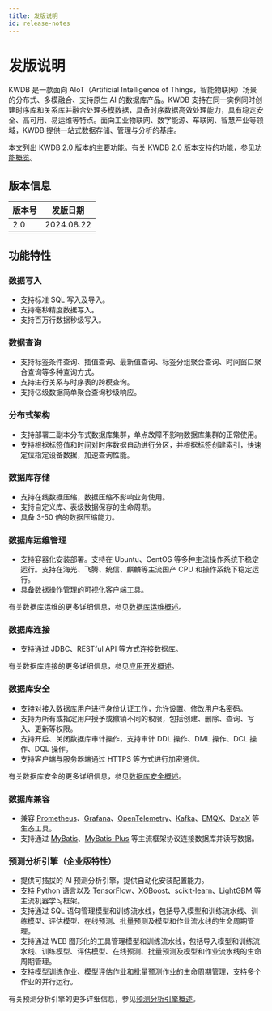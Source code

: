 ```yaml
---
title: 发版说明
id: release-notes
---
```


# 发版说明

KWDB 是一款面向 AIoT（Artificial Intelligence of Things，智能物联网）场景的分布式、多模融合、支持原生 AI 的数据库产品。KWDB 支持在同一实例同时创建时序库和关系库并融合处理多模数据，具备时序数据高效处理能力，具有稳定安全、高可用、易运维等特点。面向工业物联网、数字能源、车联网、智慧产业等领域，KWDB 提供一站式数据存储、管理与分析的基座。

本文列出 KWDB 2.0 版本的主要功能。有关 KWDB 2.0 版本支持的功能，参见[功能概览](../about-kaiwudb/supported-features.md)。

## 版本信息

| 版本号 | 发版日期   |
| -------- | ---------- |
| 2.0  | 2024.08.22 |

## 功能特性

### 数据写入

- 支持标准 SQL 写入及导入。
- 支持毫秒精度数据写入。
- 支持百万行数据秒级写入。

### 数据查询

- 支持标签条件查询、插值查询、最新值查询、标签分组聚合查询、时间窗口聚合查询等多种查询方式。
- 支持进行关系与时序表的跨模查询。
- 支持亿级数据简单聚合查询秒级响应。

### 分布式架构

- 支持部署三副本分布式数据库集群，单点故障不影响数据库集群的正常使用。
- 支持根据标签值和时间对时序数据自动进行分区，并根据标签创建索引，快速定位指定设备数据，加速查询性能。

### 数据库存储

- 支持在线数据压缩，数据压缩不影响业务使用。
- 支持自定义库、表级数据保存的生命周期。
- 具备 3-50 倍的数据压缩能力。

### 数据库运维管理

- 支持容器化安装部署。支持在 Ubuntu、CentOS 等多种主流操作系统下稳定运行。支持在海光、飞腾、统信、麒麟等主流国产 CPU 和操作系统下稳定运行。
- 具备数据操作管理的可视化客户端工具。

有关数据库运维的更多详细信息，参见[数据库运维概述](../db-operation/db-operation-overview.md)。

### 数据库连接

- 支持通过 JDBC、RESTful API 等方式连接数据库。

有关数据库连接的更多详细信息，参见[应用开发概述](../development/overview.md)。

### 数据库安全

- 支持对接入数据库用户进行身份认证工作，允许设置、修改用户名密码。
- 支持为所有或指定用户授予或撤销不同的权限，包括创建、删除、查询、写入、更新等权限。
- 支持开启、关闭数据库审计操作，支持审计 DDL 操作、DML 操作、DCL 操作、DQL 操作。
- 支持客户端与服务器端通过 HTTPS 等方式进行加密通信。

有关数据库安全的更多详细信息，参见[数据库安全概述](../db-security/db-security-overview.md)。

### 数据库兼容

- 兼容 [Prometheus](https://prometheus.io/)、[Grafana](https://grafana.com/grafana)、[OpenTelemetry](https://opentelemetry.io/)、[Kafka](https://kafka.apache.org/)、[EMQX](https://www.emqx.io/)、[DataX](https://github.com/alibaba/DataX) 等生态工具。
- 支持通过 [MyBatis](../development/connect-kaiwudb/connect-mybatis.md)、[MyBatis-Plus](../development/connect-kaiwudb/connect-mybatis-plus.md) 等主流框架协议连接数据库并读写数据。

### 预测分析引擎（企业版特性）

- 提供可插拔的 AI 预测分析引擎，提供自动化安装配置能力。
- 支持 Python 语言以及 [TensorFlow](https://tensorflow.google.cn/?hl=zh-cn)、[XGBoost](https://xgboost.readthedocs.io/en/stable/#)、[scikit-learn](https://scikit-learn.org/stable/index.html)、[LightGBM](https://lightgbm.readthedocs.io/en/latest/index.html#) 等主流机器学习框架。
- 支持通过 SQL 语句管理模型和训练流水线，包括导入模型和训练流水线、训练模型、评估模型、在线预测、批量预测及模型和作业流水线的生命周期管理。
- 支持通过 WEB 图形化的工具管理模型和训练流水线，包括导入模型和训练流水线、训练模型、评估模型、在线预测、批量预测及模型和作业流水线的生命周期管理。
- 支持模型训练作业、模型评估作业和批量预测作业的生命周期管理，支持多个作业的并行运行。

有关预测分析引擎的更多详细信息，参见[预测分析引擎概述](../ml-services/ml-service-overview.md)。
